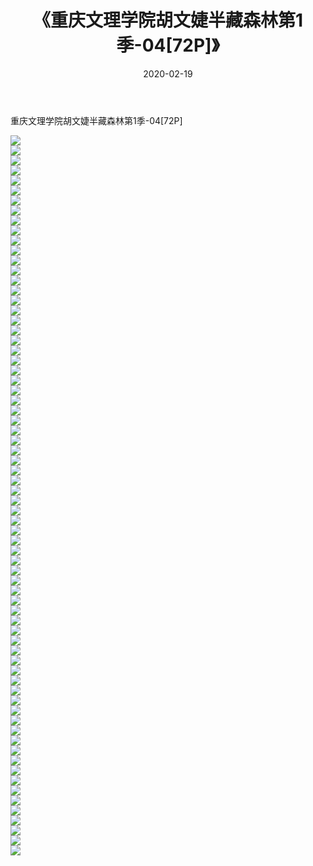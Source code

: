 ﻿---
layout: post
title:  《重庆文理学院胡文婕半藏森林第1季-04[72P]》
date:   2020-02-19
img: http://pic.660000.xyz/1:down/唯美/2020/重庆文理学院胡文婕半藏森林第1季-04[72P]/000.jpg
categories: [美女, 清纯, 唯美]
---

重庆文理学院胡文婕半藏森林第1季-04[72P]

  ![](http://pic.660000.xyz/1:down/唯美/2020/重庆文理学院胡文婕半藏森林第1季-04[72P]/001.jpg) <br> ![](http://pic.660000.xyz/1:down/唯美/2020/重庆文理学院胡文婕半藏森林第1季-04[72P]/002.jpg) <br> ![](http://pic.660000.xyz/1:down/唯美/2020/重庆文理学院胡文婕半藏森林第1季-04[72P]/003.jpg) <br> ![](http://pic.660000.xyz/1:down/唯美/2020/重庆文理学院胡文婕半藏森林第1季-04[72P]/004.jpg) <br> ![](http://pic.660000.xyz/1:down/唯美/2020/重庆文理学院胡文婕半藏森林第1季-04[72P]/005.jpg) <br> ![](http://pic.660000.xyz/1:down/唯美/2020/重庆文理学院胡文婕半藏森林第1季-04[72P]/006.jpg) <br> ![](http://pic.660000.xyz/1:down/唯美/2020/重庆文理学院胡文婕半藏森林第1季-04[72P]/007.jpg) <br> ![](http://pic.660000.xyz/1:down/唯美/2020/重庆文理学院胡文婕半藏森林第1季-04[72P]/008.jpg) <br> ![](http://pic.660000.xyz/1:down/唯美/2020/重庆文理学院胡文婕半藏森林第1季-04[72P]/009.jpg) <br> ![](http://pic.660000.xyz/1:down/唯美/2020/重庆文理学院胡文婕半藏森林第1季-04[72P]/010.jpg) <br> ![](http://pic.660000.xyz/1:down/唯美/2020/重庆文理学院胡文婕半藏森林第1季-04[72P]/011.jpg) <br> ![](http://pic.660000.xyz/1:down/唯美/2020/重庆文理学院胡文婕半藏森林第1季-04[72P]/012.jpg) <br> ![](http://pic.660000.xyz/1:down/唯美/2020/重庆文理学院胡文婕半藏森林第1季-04[72P]/013.jpg) <br> ![](http://pic.660000.xyz/1:down/唯美/2020/重庆文理学院胡文婕半藏森林第1季-04[72P]/014.jpg) <br> ![](http://pic.660000.xyz/1:down/唯美/2020/重庆文理学院胡文婕半藏森林第1季-04[72P]/015.jpg) <br> ![](http://pic.660000.xyz/1:down/唯美/2020/重庆文理学院胡文婕半藏森林第1季-04[72P]/016.jpg) <br> ![](http://pic.660000.xyz/1:down/唯美/2020/重庆文理学院胡文婕半藏森林第1季-04[72P]/017.jpg) <br> ![](http://pic.660000.xyz/1:down/唯美/2020/重庆文理学院胡文婕半藏森林第1季-04[72P]/018.jpg) <br> ![](http://pic.660000.xyz/1:down/唯美/2020/重庆文理学院胡文婕半藏森林第1季-04[72P]/019.jpg) <br> ![](http://pic.660000.xyz/1:down/唯美/2020/重庆文理学院胡文婕半藏森林第1季-04[72P]/020.jpg) <br> ![](http://pic.660000.xyz/1:down/唯美/2020/重庆文理学院胡文婕半藏森林第1季-04[72P]/021.jpg) <br> ![](http://pic.660000.xyz/1:down/唯美/2020/重庆文理学院胡文婕半藏森林第1季-04[72P]/022.jpg) <br> ![](http://pic.660000.xyz/1:down/唯美/2020/重庆文理学院胡文婕半藏森林第1季-04[72P]/023.jpg) <br> ![](http://pic.660000.xyz/1:down/唯美/2020/重庆文理学院胡文婕半藏森林第1季-04[72P]/024.jpg) <br> ![](http://pic.660000.xyz/1:down/唯美/2020/重庆文理学院胡文婕半藏森林第1季-04[72P]/025.jpg) <br> ![](http://pic.660000.xyz/1:down/唯美/2020/重庆文理学院胡文婕半藏森林第1季-04[72P]/026.jpg) <br> ![](http://pic.660000.xyz/1:down/唯美/2020/重庆文理学院胡文婕半藏森林第1季-04[72P]/027.jpg) <br> ![](http://pic.660000.xyz/1:down/唯美/2020/重庆文理学院胡文婕半藏森林第1季-04[72P]/028.jpg) <br> ![](http://pic.660000.xyz/1:down/唯美/2020/重庆文理学院胡文婕半藏森林第1季-04[72P]/029.jpg) <br> ![](http://pic.660000.xyz/1:down/唯美/2020/重庆文理学院胡文婕半藏森林第1季-04[72P]/030.jpg) <br> ![](http://pic.660000.xyz/1:down/唯美/2020/重庆文理学院胡文婕半藏森林第1季-04[72P]/031.jpg) <br> ![](http://pic.660000.xyz/1:down/唯美/2020/重庆文理学院胡文婕半藏森林第1季-04[72P]/032.jpg) <br> ![](http://pic.660000.xyz/1:down/唯美/2020/重庆文理学院胡文婕半藏森林第1季-04[72P]/033.jpg) <br> ![](http://pic.660000.xyz/1:down/唯美/2020/重庆文理学院胡文婕半藏森林第1季-04[72P]/034.jpg) <br> ![](http://pic.660000.xyz/1:down/唯美/2020/重庆文理学院胡文婕半藏森林第1季-04[72P]/035.jpg) <br> ![](http://pic.660000.xyz/1:down/唯美/2020/重庆文理学院胡文婕半藏森林第1季-04[72P]/036.jpg) <br> ![](http://pic.660000.xyz/1:down/唯美/2020/重庆文理学院胡文婕半藏森林第1季-04[72P]/037.jpg) <br> ![](http://pic.660000.xyz/1:down/唯美/2020/重庆文理学院胡文婕半藏森林第1季-04[72P]/038.jpg) <br> ![](http://pic.660000.xyz/1:down/唯美/2020/重庆文理学院胡文婕半藏森林第1季-04[72P]/039.jpg) <br> ![](http://pic.660000.xyz/1:down/唯美/2020/重庆文理学院胡文婕半藏森林第1季-04[72P]/040.jpg) <br> ![](http://pic.660000.xyz/1:down/唯美/2020/重庆文理学院胡文婕半藏森林第1季-04[72P]/041.jpg) <br> ![](http://pic.660000.xyz/1:down/唯美/2020/重庆文理学院胡文婕半藏森林第1季-04[72P]/042.jpg) <br> ![](http://pic.660000.xyz/1:down/唯美/2020/重庆文理学院胡文婕半藏森林第1季-04[72P]/043.jpg) <br> ![](http://pic.660000.xyz/1:down/唯美/2020/重庆文理学院胡文婕半藏森林第1季-04[72P]/044.jpg) <br> ![](http://pic.660000.xyz/1:down/唯美/2020/重庆文理学院胡文婕半藏森林第1季-04[72P]/045.jpg) <br> ![](http://pic.660000.xyz/1:down/唯美/2020/重庆文理学院胡文婕半藏森林第1季-04[72P]/046.jpg) <br> ![](http://pic.660000.xyz/1:down/唯美/2020/重庆文理学院胡文婕半藏森林第1季-04[72P]/047.jpg) <br> ![](http://pic.660000.xyz/1:down/唯美/2020/重庆文理学院胡文婕半藏森林第1季-04[72P]/048.jpg) <br> ![](http://pic.660000.xyz/1:down/唯美/2020/重庆文理学院胡文婕半藏森林第1季-04[72P]/049.jpg) <br> ![](http://pic.660000.xyz/1:down/唯美/2020/重庆文理学院胡文婕半藏森林第1季-04[72P]/050.jpg) <br> ![](http://pic.660000.xyz/1:down/唯美/2020/重庆文理学院胡文婕半藏森林第1季-04[72P]/051.jpg) <br> ![](http://pic.660000.xyz/1:down/唯美/2020/重庆文理学院胡文婕半藏森林第1季-04[72P]/052.jpg) <br> ![](http://pic.660000.xyz/1:down/唯美/2020/重庆文理学院胡文婕半藏森林第1季-04[72P]/053.jpg) <br> ![](http://pic.660000.xyz/1:down/唯美/2020/重庆文理学院胡文婕半藏森林第1季-04[72P]/054.jpg) <br> ![](http://pic.660000.xyz/1:down/唯美/2020/重庆文理学院胡文婕半藏森林第1季-04[72P]/055.jpg) <br> ![](http://pic.660000.xyz/1:down/唯美/2020/重庆文理学院胡文婕半藏森林第1季-04[72P]/056.jpg) <br> ![](http://pic.660000.xyz/1:down/唯美/2020/重庆文理学院胡文婕半藏森林第1季-04[72P]/057.jpg) <br> ![](http://pic.660000.xyz/1:down/唯美/2020/重庆文理学院胡文婕半藏森林第1季-04[72P]/058.jpg) <br> ![](http://pic.660000.xyz/1:down/唯美/2020/重庆文理学院胡文婕半藏森林第1季-04[72P]/059.jpg) <br> ![](http://pic.660000.xyz/1:down/唯美/2020/重庆文理学院胡文婕半藏森林第1季-04[72P]/060.jpg) <br> ![](http://pic.660000.xyz/1:down/唯美/2020/重庆文理学院胡文婕半藏森林第1季-04[72P]/061.jpg) <br> ![](http://pic.660000.xyz/1:down/唯美/2020/重庆文理学院胡文婕半藏森林第1季-04[72P]/062.jpg) <br> ![](http://pic.660000.xyz/1:down/唯美/2020/重庆文理学院胡文婕半藏森林第1季-04[72P]/063.jpg) <br> ![](http://pic.660000.xyz/1:down/唯美/2020/重庆文理学院胡文婕半藏森林第1季-04[72P]/064.jpg) <br> ![](http://pic.660000.xyz/1:down/唯美/2020/重庆文理学院胡文婕半藏森林第1季-04[72P]/065.jpg) <br> ![](http://pic.660000.xyz/1:down/唯美/2020/重庆文理学院胡文婕半藏森林第1季-04[72P]/066.jpg) <br> ![](http://pic.660000.xyz/1:down/唯美/2020/重庆文理学院胡文婕半藏森林第1季-04[72P]/067.jpg) <br> ![](http://pic.660000.xyz/1:down/唯美/2020/重庆文理学院胡文婕半藏森林第1季-04[72P]/068.jpg) <br> ![](http://pic.660000.xyz/1:down/唯美/2020/重庆文理学院胡文婕半藏森林第1季-04[72P]/069.jpg) <br> ![](http://pic.660000.xyz/1:down/唯美/2020/重庆文理学院胡文婕半藏森林第1季-04[72P]/070.jpg) <br> ![](http://pic.660000.xyz/1:down/唯美/2020/重庆文理学院胡文婕半藏森林第1季-04[72P]/071.jpg) <br> ![](http://pic.660000.xyz/1:down/唯美/2020/重庆文理学院胡文婕半藏森林第1季-04[72P]/072.jpg) <br>